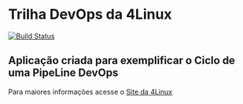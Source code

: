 # Trilha DevOps da 4Linux

<!-- Altere a Flag abaixo com sua URL do Travis -->
[![Build Status](https://travis-ci.com/MatheusMoretti/DevOpsLab-HelloWorld.svg?branch=master)](https://travis-ci.com/MatheusMoretti/DevOpsLab-HelloWorld)

## Aplicação criada para exemplificar o Ciclo de uma PipeLine DevOps


Para maiores informações acesse o [Site da 4Linux](https://www.4linux.com.br/cursos/devops)
